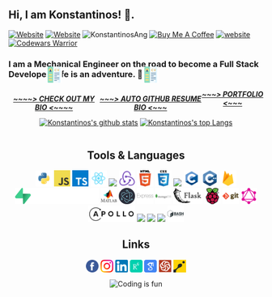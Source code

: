 ## Hi, I am Konstantinos! 👋.

[![Website](https://img.shields.io/badge/FrontendDeveloper-GroundZeroLabs-green?style=flat-square)](https://www.groundzerolabs.com) [![Website](https://img.shields.io/badge/CTO-AithraSpirits-green?style=flat-square)](https://aithraspirits.com)
<img src="https://komarev.com/ghpvc/?username=KonstantinosAng&label=Views&color=blue&style=plastic" alt="KonstantinosAng" width="130"/> <a href="https://www.buymeacoffee.com/KonstantinosAng" target="_blank"><img src="https://cdn.buymeacoffee.com/buttons/v2/default-red.png" alt="Buy Me A Coffee" width="140" ></a> [![website](https://img.shields.io/badge/PortfolioWebsite-Konstantinos-2648ff?style=flat-square&logo=google-chrome)][portfolio] <a href="https://www.codewars.com/users/CyberBoy" target="_blank"><img src="https://www.codewars.com/users/CyberBoy/badges/large" alt="Codewars Warrior" width="250px"/></a>

### I am a Mechanical Engineer on the road to become a Full Stack Developer. Life is an adventure. 🚀

<div align="center" style="display:flex ; align-items:center; justify-content: space-evenly; width:100% ; height: 30px">
  <a href="https://www.dropbox.com/s/gzaihluro2f0qwi/ANGELOPOULOS_KONSTANTINOS_CV.pdf?dl=0"> 
    <img height="32" src="https://github.com/KonstantinosAng/KonstantinosAng/blob/master/cv.png"/>
    <h5 style="font-weight: 700"> ~~~~> CHECK OUT MY BIO <~~~~ </h5>
  </a>
  <a href="http://resume.github.io/?KonstantinosAng">
    <img height="32" src="https://github.com/KonstantinosAng/KonstantinosAng/blob/master/cv.png"/>
    <h5 style="font-weight: 700"> ~~~> AUTO GITHUB RESUME BIO <~~~ </h5>
  </a>
  <a href="https://constantine.dev:8080/">
    <img height="32" src="" style="visibility: hidden"/>
    <h5 style="font-weight: 700"> ~~~> PORTFOLIO <~~~ </h5>

  </a>
</div>

<br />

<div align="center" style="display: flex ; flex-wrap: wrap; align-items: center ; justify-content: space-evenly ; width:">

[![Konstantinos's github stats](https://github-readme-stats.vercel.app/api?username=KonstantinosAng&count_private=true&include_all_commits=true&theme=radical)](https://github.com/KonstantinosAng?tab=repositories)
[![Konstantinos's top Langs](https://github-readme-stats.vercel.app/api/top-langs/?username=KonstantinosAng&theme=tokyonight&layout=compact)](https://github.com/KonstantinosAng?tab=repositories)

</div>

<div align="center">
  <h2> Tools & Languages </h2>
</div>

<p align="center">
  <code><img height="32" src="https://raw.githubusercontent.com/github/explore/80688e429a7d4ef2fca1e82350fe8e3517d3494d/topics/python/python.png"></code>
  <code><img height="32" src="https://raw.githubusercontent.com/github/explore/80688e429a7d4ef2fca1e82350fe8e3517d3494d/topics/javascript/javascript.png"></code>
  <code><img height="32" src="https://raw.githubusercontent.com/github/explore/80688e429a7d4ef2fca1e82350fe8e3517d3494d/topics/typescript/typescript.png"></code>
  <code><img height="32" src="https://raw.githubusercontent.com/github/explore/80688e429a7d4ef2fca1e82350fe8e3517d3494d/topics/react/react.png"></code>
  <code><img height="32" src="https://assets.vercel.com/image/upload/v1607554385/repositories/next-js/next-logo.png"></code>
  <code><img height="32" src="https://raw.githubusercontent.com/github/explore/80688e429a7d4ef2fca1e82350fe8e3517d3494d/topics/redux/redux.png"></code>
  <code><img height="32" src="https://raw.githubusercontent.com/github/explore/80688e429a7d4ef2fca1e82350fe8e3517d3494d/topics/html/html.png"></code>
  <code><img height="32" src="https://raw.githubusercontent.com/github/explore/80688e429a7d4ef2fca1e82350fe8e3517d3494d/topics/css/css.png"></code>
  <code><img height="32" src="https://p5js.org/assets/img/p5js.svg"></code>
  <code><img height="32" src="https://raw.githubusercontent.com/github/explore/80688e429a7d4ef2fca1e82350fe8e3517d3494d/topics/c/c.png"></code>
  <code><img height="32" src="https://raw.githubusercontent.com/github/explore/80688e429a7d4ef2fca1e82350fe8e3517d3494d/topics/cpp/cpp.png"></code>
  <code><img height="32" src="https://raw.githubusercontent.com/github/explore/80688e429a7d4ef2fca1e82350fe8e3517d3494d/topics/firebase/firebase.png"></code>
  <code><img height="32" src="https://raw.githubusercontent.com/supabase/supabase/master/apps/www/public/images/supabase-logo-wordmark--dark.svg?sanitize=true#gh-dark-mode-only"></code>
  <code><img height="32" src="https://raw.githubusercontent.com/github/explore/80688e429a7d4ef2fca1e82350fe8e3517d3494d/topics/matlab/matlab.png"></code>
  <code><img height="32" src="https://github.com/KonstantinosAng/KonstantinosAng/blob/master/electron.png"></code>
  <code><img height="32" src="https://raw.githubusercontent.com/github/explore/80688e429a7d4ef2fca1e82350fe8e3517d3494d/topics/express/express.png"></code>
  <code><img height="32" src="https://raw.githubusercontent.com/github/explore/80688e429a7d4ef2fca1e82350fe8e3517d3494d/topics/mongodb/mongodb.png"></code>
  <code><img height="32" src="https://github.com/KonstantinosAng/KonstantinosAng/blob/master/flask.png"></code>
  <code><img height="32" src="https://raw.githubusercontent.com/github/explore/80688e429a7d4ef2fca1e82350fe8e3517d3494d/topics/raspberry-pi/raspberry-pi.png"></code>
  <code><img height="32" src="https://raw.githubusercontent.com/github/explore/80688e429a7d4ef2fca1e82350fe8e3517d3494d/topics/git/git.png"></code>
  <code><img height="32" src="https://raw.githubusercontent.com/github/explore/5c058a388828bb5fde0bcafd4bc867b5bb3f26f3/topics/graphql/graphql.png"></code>
  <code><img height="32" src="https://github.com/KonstantinosAng/KonstantinosAng/blob/master/apollo.png"></code>
  <code><img height="32" src="https://raw.githubusercontent.com/pmndrs/zustand/main/bear.jpg"></code>
  <code><img height="32" src="https://camo.githubusercontent.com/76fc893540a16d0acb4967472a5195511ec64fd8d98f377cb00dc8fa73ffb67b/68747470733a2f2f7265666163746f72696e6775692e6e7963332e63646e2e6469676974616c6f6365616e7370616365732e636f6d2f7461696c77696e642d6c6f676f2d737469636b65722e737667"></code>
  <code><img height="32" src="https://styled-components.com/logo.png"></code>
  <code><img height="32" src="https://raw.githubusercontent.com/github/explore/80688e429a7d4ef2fca1e82350fe8e3517d3494d/topics/bash/bash.png"></code>
</p>

<div align="center">
  <h2> Links </h2>
</div>

<p align="center">
  <a href="https://www.facebook.com/kwstantinos.agelopoulos" target="_blank"><img align="center" alt="codeSTACKr | Facebook" width="25px" src="https://github.com/KonstantinosAng/KonstantinosAng/blob/master/facebook.png" /></a>
  <a href="https://www.instagram.com/konstantinos_ag/" target="_blank"><img align="center" alt="codeSTACKr | Instagram" width="25px" src="https://github.com/KonstantinosAng/KonstantinosAng/blob/master/instagram.png" /></a>
  <a href="https://www.linkedin.com/in/konstantinos-angelopoulos-75b632144/" target="_blank"><img align="center" alt="codeSTACKr | LinkedIn" width="25px" src="https://github.com/KonstantinosAng/KonstantinosAng/blob/master/linkedin.png" /></a>
  <a href="https://www.researchgate.net/profile/Konstantinos_Angelopoulos8" target="_blank"><img align="center" alt="codeSTACKr | ResearchGate" width="25px" src="https://github.com/KonstantinosAng/KonstantinosAng/blob/master/researchgate.png" /></a>
  <a href="http://scholar.google.com/citations?user=C3MUcrcAAAAJ&hl=en" target="_blank"><img align="center" alt="codeSTACKr | Google Scholar" width="25px" src="https://github.com/KonstantinosAng/KonstantinosAng/blob/master/scholar.png" /></a>
  <a href="https://www.codewars.com/users/CyberBoy" target="_blank"><img align="center" alt="codeSTACKr | Codewars" width="25px" src="https://github.com/KonstantinosAng/KonstantinosAng/blob/master/codewars.svg" /></a>
  <a href="https://www.codingame.com/profile/e8efc62db1e546459feda0ed44d99b2b6463824" target="_blank"><img align="center" alt="codeSTACKr | Codewars" width="25px" src="https://github.com/KonstantinosAng/KonstantinosAng/blob/master/codingame.png" /></a>
</p>

<div align="center" width="40px!important">

![Coding is fun](https://media.giphy.com/media/836HiJc7pgzy8iNXCn/giphy.gif)

</div>

[instagram]: https://www.instagram.com/konstantinos_ag/
[linkedin]: https://www.linkedin.com/in/konstantinos-angelopoulos-75b632144/
[facebook]: https://www.facebook.com/kwstantinos.agelopoulos
[researchgate]: https://www.researchgate.net/profile/Konstantinos_Angelopoulos8
[scholar]: http://scholar.google.com/citations?user=C3MUcrcAAAAJ&hl=en
[codewars]: https://www.codewars.com/users/CyberBoy
[codingame]: https://www.codingame.com/profile/e8efc62db1e546459feda0ed44d99b2b6463824
[portfolio]: https://constantine.dev:8080
